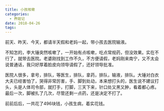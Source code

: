 ```yaml
---
title: 小孩咳嗽
categories:
  - 养娃记
date: 2018-04-26
tags:
---
```

前天、昨天、今天，都请半天假和老妈一起，带小孩去医院输液。

不知怎的，李大锤突然咳嗽了，一开始有点咳嗽，吃点常规药，但没效果。实在不行了，就带去医院。老婆刚找到工作不久，不方便请假，老妈刚来南宁，又不太会说普通话，我只好厚着脸皮向领导请假了，还好领导批准。

医院人很多，拿号，排队，等医生，排队，拿药，排队，输液，排队。大锤对白衣大夫已经害怕了，哭得非常厉害，手、脚到处动，本来想打头的，医生说不建议打头，头是人体司令部，就打手，打脚，三天下来，针口处又黑又肿，看着都心疼。最后一次，脚被扎了几次，尽管还剩一点药，还是决定不打了。

前前后后，一共花了496块钱，小孩生病，着实花钱。
